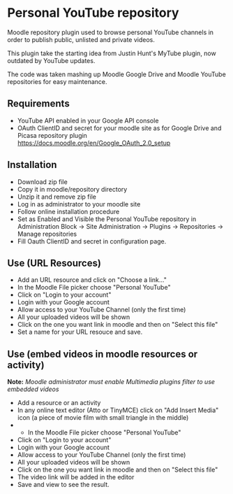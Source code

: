 Personal YouTube repository
===========================
Moodle repository plugin used to browse personal YouTube channels in order to publish public, unlisted and private videos.

This plugin take the starting idea from Justin Hunt's MyTube plugin, now outdated by YouTube updates.

The code was taken mashing up Moodle Google Drive and Moodle YouTube repositories for easy maintenance.

Requirements
------------
- YouTube API enabled in your Google API console
- OAuth ClientID and secret for your moodle site as for Google Drive and Picasa repository plugin https://docs.moodle.org/en/Google_OAuth_2.0_setup

Installation
------------
- Download zip file
- Copy it in moodle/repository directory
- Unzip it and remove zip file
- Log in as administrator to your moodle site
- Follow online installation procedure
- Set as Enabled and Visible the Personal YouTube repository in Administration Block -> Site Administration -> Plugins -> Repositories -> Manage repositories
- Fill Oauth ClientID and secret in configuration page.

Use (URL Resources)
-------------------
- Add an URL resource and click on "Choose a link..."
- In the Moodle File picker choose "Personal YouTube"
- Click on "Login to your account"
- Login with your Google account
- Allow access to your YouTube Channel (only the first time)
- All your uploaded videos will be shown
- Click on the one you want link in moodle and then on "Select this file"
- Set a name for your URL resouce and save.

Use (embed videos in moodle resources or activity)
--------------------------------------------------
**Note:** *Moodle administrator must enable Multimedia plugins filter to use embedded videos*
- Add a resource or an activity
- In any online text editor (Atto or TinyMCE) click on "Add Insert Media" icon (a piece of movie film with small triangle in the middle)
- - In the Moodle File picker choose "Personal YouTube"
- Click on "Login to your account"
- Login with your Google account
- Allow access to your YouTube Channel (only the first time)
- All your uploaded videos will be shown
- Click on the one you want link in moodle and then on "Select this file"
- The video link will be added in the editor
- Save and view to see the result.
